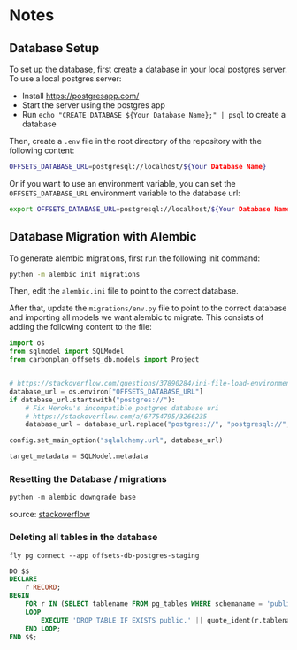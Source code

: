 # Notes

## Database Setup

To set up the database, first create a database in your local postgres server. To use a local postgres server:

- Install <https://postgresapp.com/>
- Start the server using the postgres app
- Run `echo "CREATE DATABASE ${Your Database Name};" | psql` to create a database

Then, create a `.env` file in the root directory of the repository with the following content:

```bash
OFFSETS_DATABASE_URL=postgresql://localhost/${Your Database Name}
```

Or if you want to use an environment variable, you can set the `OFFSETS_DATABASE_URL` environment variable to the database url:

```bash
export OFFSETS_DATABASE_URL=postgresql://localhost/${Your Database Name}
```

## Database Migration with Alembic

To generate alembic migrations, first run the following init command:

```bash
python -m alembic init migrations
```

Then, edit the `alembic.ini` file to point to the correct database.

After that, update the `migrations/env.py` file to point to the correct database and importing all models we want alembic to migrate. This consists of adding the following content to the file:

```python
import os
from sqlmodel import SQLModel
from carbonplan_offsets_db.models import Project


# https://stackoverflow.com/questions/37890284/ini-file-load-environment-variable
database_url = os.environ["OFFSETS_DATABASE_URL"]
if database_url.startswith("postgres://"):
    # Fix Heroku's incompatible postgres database uri
    # https://stackoverflow.com/a/67754795/3266235
    database_url = database_url.replace("postgres://", "postgresql://", 1)

config.set_main_option("sqlalchemy.url", database_url)

target_metadata = SQLModel.metadata

```

### Resetting the Database / migrations

```python
python -m alembic downgrade base
```

source: [stackoverflow](https://stackoverflow.com/questions/30507853/how-to-clear-history-and-run-all-migrations-from-the-beginning)

### Deleting all tables in the database

```shell
fly pg connect --app offsets-db-postgres-staging
```

```sql
DO $$
DECLARE
    r RECORD;
BEGIN
    FOR r IN (SELECT tablename FROM pg_tables WHERE schemaname = 'public')
    LOOP
        EXECUTE 'DROP TABLE IF EXISTS public.' || quote_ident(r.tablename) || ' CASCADE;';
    END LOOP;
END $$;
```
